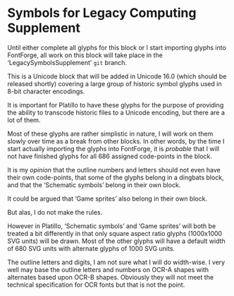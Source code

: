 Symbols for Legacy Computing Supplement
=======================================

Until either complete all glyphs for this block or I start importing glyphs
into FontForge, all work on this block will take place in the
‘LegacySymbolsSupplement’ `git` branch.

This is a Unicode block that will be added in Unicode 16.0 (which should be
released shortly) covering a large group of historic symbol glyphs used in 8-bit
character encodings.

It is important for Platillo to have these glyphs for the purpose of providing
the ability to transcode historic files to a Unicode encoding, but there are a
lot of them.

Most of these glyphs are rather simplistic in nature, I will work on them slowly
over time as a break from other blocks. In other words, by the time I start
actually importing the glyphs into FontForge, it is *probable* that I will not
have finished glyphs for all 686 assigned code-points in the block.

It is my *opinion* that the outline numbers and letters should not even have
their own code-points, that some of the glyphs belong in a dingbats block, and
that the ‘Schematic symbols’ belong in their own block.

It could be argued that ‘Game sprites’ also belong in their own block.

But alas, I do not make the rules.

However in Platillo, ‘Schematic symbols’ and ‘Game sprites’ will both be treated
a bit differently in that only square aspect ratio glyphs (1000x1000 SVG units)
will be drawn. Most of the other glyphs will have a default width of 680 SVG
units with alternate glyphs of 1000 SVG units.

The outline letters and digits, I am not sure what I will do width-wise. I very
well may base the outline letters and numbers on OCR-A shapes with alternates
based upon OCR-B shapes. Obviously they will not meet the technical
specification for OCR fonts but that is not the point.
